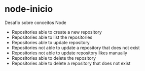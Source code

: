# node-inicio
Desafio sobre conceitos Node

 - Repositories able to create a new repository
 - Repositories able to list the repositories
 - Repositories able to update repository
 - Repositories not able to update a repository that does not exist
 - Repositories not able to update repository likes manually
 - Repositories able to delete the repository
 - Repositories able to delete a repository that does not exist


